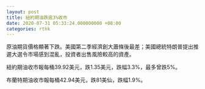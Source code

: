 ```yaml
---
layout: post
title: 紐約期油跌逾3%收市
date: 2020-07-31 05:33:24.000000000 +08:00
categories: rthk
---
```


原油期貨價格顯著下跌。美國第二季經濟創大蕭條後最差；美國總統特朗普提出推遲大選令市場感到混亂，投資者出售風險較高的資產。

紐約期油收市報每桶39.92美元，跌1.35美元，跌幅3.3%，最多曾跌5%。

布蘭特期油收市報每桶42.94美元，跌81美仙，跌幅1.9%。
